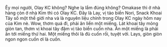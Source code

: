 Êy mọi người, Olay KC không? Nghe lạ lắm đúng không? Omakase thì ở nhà hàng còn ở nhà Kim thì có Olay KC. Đây là Lay, vị tảo biển Nori, Snack Khoai Tây số một thế giới nha và là nguyên liệu chính trong Olay KC ngày hôm nay của Kim nè. Wow, thơm quá đi, phải ăn liền một miếng. Lát khoai tây mỏng giòn tan, thơm vị khoai tây đậm vị tảo biển cuốn nha. Ăn một miếng là phải ăn tới miếng thứ hai. Một miếng thôi là đủ cuốn rồi, tuyệt vời. Lays, giòn giòn ngon ngon cuốn ơi là cuốn.